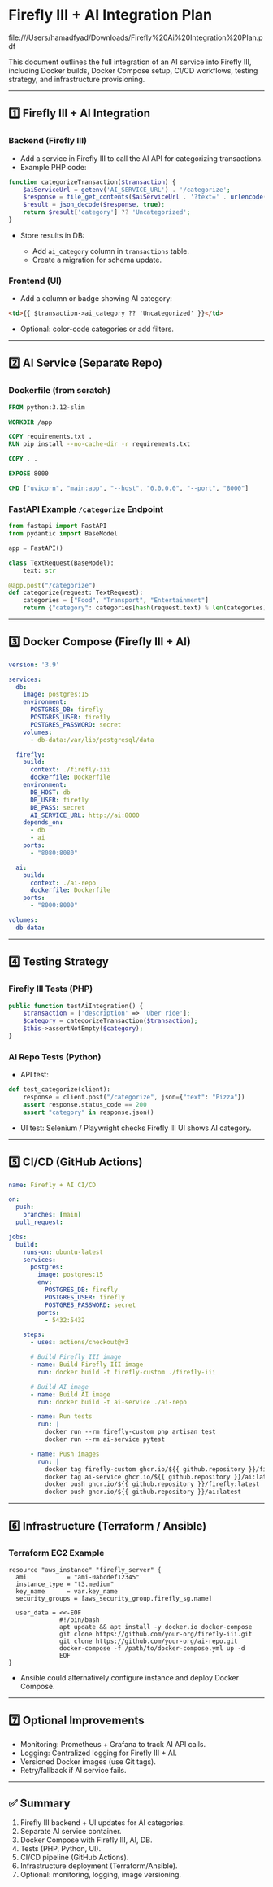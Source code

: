 # Firefly III + AI Integration Plan
file:///Users/hamadfyad/Downloads/Firefly%20Ai%20Integration%20Plan.pdf

This document outlines the full integration of an AI service into Firefly III, including Docker builds, Docker Compose setup, CI/CD workflows, testing strategy, and infrastructure provisioning.

---

## 1️⃣ Firefly III + AI Integration

### Backend (Firefly III)

* Add a service in Firefly III to call the AI API for categorizing transactions.
* Example PHP code:

```php
function categorizeTransaction($transaction) {
    $aiServiceUrl = getenv('AI_SERVICE_URL') . '/categorize';
    $response = file_get_contents($aiServiceUrl . '?text=' . urlencode($transaction['description']));
    $result = json_decode($response, true);
    return $result['category'] ?? 'Uncategorized';
}
```

* Store results in DB:

  * Add `ai_category` column in `transactions` table.
  * Create a migration for schema update.

### Frontend (UI)

* Add a column or badge showing AI category:

```html
<td>{{ $transaction->ai_category ?? 'Uncategorized' }}</td>
```

* Optional: color-code categories or add filters.

---

## 2️⃣ AI Service (Separate Repo)

### Dockerfile (from scratch)

```dockerfile
FROM python:3.12-slim

WORKDIR /app

COPY requirements.txt .
RUN pip install --no-cache-dir -r requirements.txt

COPY . .

EXPOSE 8000

CMD ["uvicorn", "main:app", "--host", "0.0.0.0", "--port", "8000"]
```

### FastAPI Example `/categorize` Endpoint

```python
from fastapi import FastAPI
from pydantic import BaseModel

app = FastAPI()

class TextRequest(BaseModel):
    text: str

@app.post("/categorize")
def categorize(request: TextRequest):
    categories = ["Food", "Transport", "Entertainment"]
    return {"category": categories[hash(request.text) % len(categories)]}
```

---

## 3️⃣ Docker Compose (Firefly III + AI)

```yaml
version: '3.9'

services:
  db:
    image: postgres:15
    environment:
      POSTGRES_DB: firefly
      POSTGRES_USER: firefly
      POSTGRES_PASSWORD: secret
    volumes:
      - db-data:/var/lib/postgresql/data

  firefly:
    build:
      context: ./firefly-iii
      dockerfile: Dockerfile
    environment:
      DB_HOST: db
      DB_USER: firefly
      DB_PASS: secret
      AI_SERVICE_URL: http://ai:8000
    depends_on:
      - db
      - ai
    ports:
      - "8080:8080"

  ai:
    build:
      context: ./ai-repo
      dockerfile: Dockerfile
    ports:
      - "8000:8000"

volumes:
  db-data:
```

---

## 4️⃣ Testing Strategy

### Firefly III Tests (PHP)

```php
public function testAiIntegration() {
    $transaction = ['description' => 'Uber ride'];
    $category = categorizeTransaction($transaction);
    $this->assertNotEmpty($category);
}
```

### AI Repo Tests (Python)

* API test:

```python
def test_categorize(client):
    response = client.post("/categorize", json={"text": "Pizza"})
    assert response.status_code == 200
    assert "category" in response.json()
```

* UI test: Selenium / Playwright checks Firefly III UI shows AI category.

---

## 5️⃣ CI/CD (GitHub Actions)

```yaml
name: Firefly + AI CI/CD

on:
  push:
    branches: [main]
  pull_request:

jobs:
  build:
    runs-on: ubuntu-latest
    services:
      postgres:
        image: postgres:15
        env:
          POSTGRES_DB: firefly
          POSTGRES_USER: firefly
          POSTGRES_PASSWORD: secret
        ports:
          - 5432:5432

    steps:
      - uses: actions/checkout@v3

      # Build Firefly III image
      - name: Build Firefly III image
        run: docker build -t firefly-custom ./firefly-iii

      # Build AI image
      - name: Build AI image
        run: docker build -t ai-service ./ai-repo

      - name: Run tests
        run: |
          docker run --rm firefly-custom php artisan test
          docker run --rm ai-service pytest

      - name: Push images
        run: |
          docker tag firefly-custom ghcr.io/${{ github.repository }}/firefly:latest
          docker tag ai-service ghcr.io/${{ github.repository }}/ai:latest
          docker push ghcr.io/${{ github.repository }}/firefly:latest
          docker push ghcr.io/${{ github.repository }}/ai:latest
```

---

## 6️⃣ Infrastructure (Terraform / Ansible)

### Terraform EC2 Example

```hcl
resource "aws_instance" "firefly_server" {
  ami           = "ami-0abcdef12345"
  instance_type = "t3.medium"
  key_name      = var.key_name
  security_groups = [aws_security_group.firefly_sg.name]

  user_data = <<-EOF
              #!/bin/bash
              apt update && apt install -y docker.io docker-compose
              git clone https://github.com/your-org/firefly-iii.git
              git clone https://github.com/your-org/ai-repo.git
              docker-compose -f /path/to/docker-compose.yml up -d
              EOF
}
```

* Ansible could alternatively configure instance and deploy Docker Compose.

---

## 7️⃣ Optional Improvements

* Monitoring: Prometheus + Grafana to track AI API calls.
* Logging: Centralized logging for Firefly III + AI.
* Versioned Docker images (use Git tags).
* Retry/fallback if AI service fails.

---

## ✅ Summary

1. Firefly III backend + UI updates for AI categories.
2. Separate AI service container.
3. Docker Compose with Firefly III, AI, DB.
4. Tests (PHP, Python, UI).
5. CI/CD pipeline (GitHub Actions).
6. Infrastructure deployment (Terraform/Ansible).
7. Optional: monitoring, logging, image versioning.
